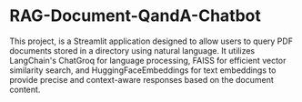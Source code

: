 # RAG-Document-QandA-Chatbot
This project, is a Streamlit application designed to allow users to query PDF documents stored in a directory using natural language. It utilizes LangChain's ChatGroq for language processing, FAISS for efficient vector similarity search, and HuggingFaceEmbeddings for text embeddings to provide precise and context-aware responses based on the document content.
